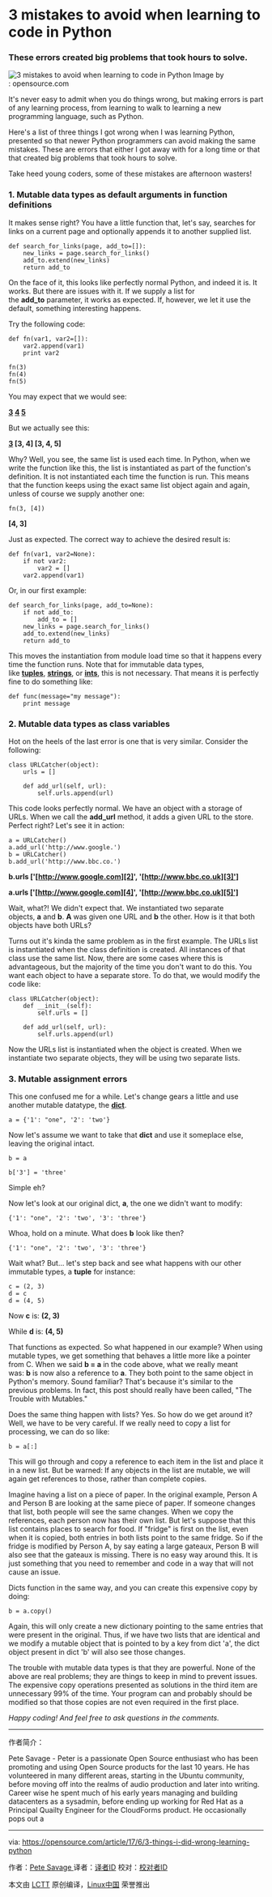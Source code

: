 3 mistakes to avoid when learning to code in Python
============================================================

### These errors created big problems that took hours to solve.

![3 mistakes to avoid when learning to code in Python](https://opensource.com/sites/default/files/styles/image-full-size/public/images/life/blocks_building.png?itok=q0_Wo8Tr "3 mistakes to avoid when learning to code in Python")
Image by : opensource.com

It's never easy to admit when you do things wrong, but making errors is part of any learning process, from learning to walk to learning a new programming language, such as Python.

Here's a list of three things I got wrong when I was learning Python, presented so that newer Python programmers can avoid making the same mistakes. These are errors that either I got away with for a long time or that that created big problems that took hours to solve.

Take heed young coders, some of these mistakes are afternoon wasters!

### 1\. Mutable data types as default arguments in function definitions

It makes sense right? You have a little function that, let's say, searches for links on a current page and optionally appends it to another supplied list.

```
def search_for_links(page, add_to=[]):
    new_links = page.search_for_links()
    add_to.extend(new_links)
    return add_to
```

On the face of it, this looks like perfectly normal Python, and indeed it is. It works. But there are issues with it. If we supply a list for the **add_to** parameter, it works as expected. If, however, we let it use the default, something interesting happens.

Try the following code:

```
def fn(var1, var2=[]):
    var2.append(var1)
    print var2

fn(3)
fn(4)
fn(5)
```

You may expect that we would see:

**[3]
[4]
[5]**

But we actually see this:

**[3]
[3, 4]
[3, 4, 5]**

Why? Well, you see, the same list is used each time. In Python, when we write the function like this, the list is instantiated as part of the function's definition. It is not instantiated each time the function is run. This means that the function keeps using the exact same list object again and again, unless of course we supply another one:

```
fn(3, [4])
```

**[4, 3]**

Just as expected. The correct way to achieve the desired result is:

```
def fn(var1, var2=None):
    if not var2:
        var2 = []
    var2.append(var1)
```

Or, in our first example:

```
def search_for_links(page, add_to=None):
    if not add_to:
        add_to = []
    new_links = page.search_for_links()
    add_to.extend(new_links)
    return add_to
```

This moves the instantiation from module load time so that it happens every time the function runs. Note that for immutable data types, like [**tuples**][7], [**strings**][8], or [**ints**][9], this is not necessary. That means it is perfectly fine to do something like:

```
def func(message="my message"):
    print message
```

### 2\. Mutable data types as class variables

Hot on the heels of the last error is one that is very similar. Consider the following:

```
class URLCatcher(object):
    urls = []

    def add_url(self, url):
        self.urls.append(url)
```

This code looks perfectly normal. We have an object with a storage of URLs. When we call the **add_url** method, it adds a given URL to the store. Perfect right? Let's see it in action:

```
a = URLCatcher()
a.add_url('http://www.google.')
b = URLCatcher()
b.add_url('http://www.bbc.co.')
```

**b.urls
['[http://www.google.com][2]', '[http://www.bbc.co.uk][3]']**

**a.urls
['[http://www.google.com][4]', '[http://www.bbc.co.uk][5]']**

Wait, what?! We didn't expect that. We instantiated two separate objects, **a** and **b**. **A** was given one URL and **b** the other. How is it that both objects have both URLs?

Turns out it's kinda the same problem as in the first example. The URLs list is instantiated when the class definition is created. All instances of that class use the same list. Now, there are some cases where this is advantageous, but the majority of the time you don't want to do this. You want each object to have a separate store. To do that, we would modify the code like:

```
class URLCatcher(object):
    def __init__(self):
        self.urls = []

    def add_url(self, url):
        self.urls.append(url)
```

Now the URLs list is instantiated when the object is created. When we instantiate two separate objects, they will be using two separate lists.

### 3\. Mutable assignment errors

This one confused me for a while. Let's change gears a little and use another mutable datatype, the [**dict**][10].

```
a = {'1': "one", '2': 'two'}
```

Now let's assume we want to take that **dict** and use it someplace else, leaving the original intact.

```
b = a

b['3'] = 'three'
```

Simple eh?

Now let's look at our original dict, **a**, the one we didn't want to modify:

```
{'1': "one", '2': 'two', '3': 'three'}
```

Whoa, hold on a minute. What does **b** look like then?

```
{'1': "one", '2': 'two', '3': 'three'}
```

Wait what? But… let's step back and see what happens with our other immutable types, a **tuple** for instance:

```
c = (2, 3)
d = c
d = (4, 5)
```

Now **c** is:
**(2, 3)**

While **d** is:
**(4, 5)**

That functions as expected. So what happened in our example? When using mutable types, we get something that behaves a little more like a pointer from C. When we said **b = a** in the code above, what we really meant was: **b** is now also a reference to **a**. They both point to the same object in Python's memory. Sound familiar? That's because it's similar to the previous problems. In fact, this post should really have been called, "The Trouble with Mutables."

Does the same thing happen with lists? Yes. So how do we get around it? Well, we have to be very careful. If we really need to copy a list for processing, we can do so like:

```
b = a[:]
```

This will go through and copy a reference to each item in the list and place it in a new list. But be warned: If any objects in the list are mutable, we will again get references to those, rather than complete copies.

Imagine having a list on a piece of paper. In the original example, Person A and Person B are looking at the same piece of paper. If someone changes that list, both people will see the same changes. When we copy the references, each person now has their own list. But let's suppose that this list contains places to search for food. If "fridge" is first on the list, even when it is copied, both entries in both lists point to the same fridge. So if the fridge is modified by Person A, by say eating a large gateaux, Person B will also see that the gateaux is missing. There is no easy way around this. It is just something that you need to remember and code in a way that will not cause an issue.

Dicts function in the same way, and you can create this expensive copy by doing:

```
b = a.copy()
```

Again, this will only create a new dictionary pointing to the same entries that were present in the original. Thus, if we have two lists that are identical and we modify a mutable object that is pointed to by a key from dict 'a', the dict object present in dict 'b' will also see those changes.

The trouble with mutable data types is that they are powerful. None of the above are real problems; they are things to keep in mind to prevent issues. The expensive copy operations presented as solutions in the third item are unnecessary 99% of the time. Your program can and probably should be modified so that those copies are not even required in the first place.

 _Happy coding! And feel free to ask questions in the comments._

--------------------------------------------------------------------------------

作者简介：

Pete Savage - Peter is a passionate Open Source enthusiast who has been promoting and using Open Source products for the last 10 years. He has volunteered in many different areas, starting in the Ubuntu community, before moving off into the realms of audio production and later into writing. Career wise he spent much of his early years managing and building datacenters as a sysadmin, before ending up working for Red Hat as a Principal Quailty Engineer for the CloudForms product. He occasionally pops out a

-----------------

via: https://opensource.com/article/17/6/3-things-i-did-wrong-learning-python

作者：[Pete Savage ][a]
译者：[译者ID](https://github.com/译者ID)
校对：[校对者ID](https://github.com/校对者ID)

本文由 [LCTT](https://github.com/LCTT/TranslateProject) 原创编译，[Linux中国](https://linux.cn/) 荣誉推出

[a]:https://opensource.com/users/psav
[1]:https://opensource.com/article/17/6/3-things-i-did-wrong-learning-python?rate=SfClhaQ6tQsJdKM8-YTNG00w53fsncvsNWafwuJbtqs
[2]:http://www.google.com/
[3]:http://www.bbc.co.uk/
[4]:http://www.google.com/
[5]:http://www.bbc.co.uk/
[6]:https://opensource.com/user/36026/feed
[7]:https://docs.python.org/2/library/functions.html?highlight=tuple#tuple
[8]:https://docs.python.org/2/library/string.html
[9]:https://docs.python.org/2/library/functions.html#int
[10]:https://docs.python.org/2/library/stdtypes.html?highlight=dict#dict
[11]:https://opensource.com/users/psav
[12]:https://opensource.com/article/17/6/3-things-i-did-wrong-learning-python#comments
